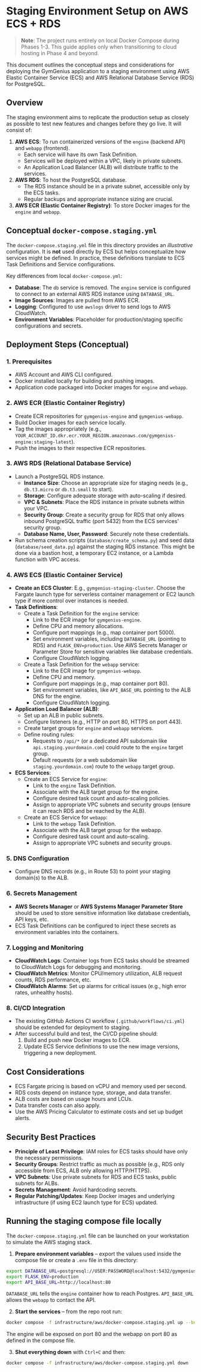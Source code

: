 # Staging Environment Setup on AWS ECS + RDS

> **Note**: The project runs entirely on local Docker Compose during Phases 1-3. This guide applies only when transitioning to cloud hosting in Phase 4 and beyond.

This document outlines the conceptual steps and considerations for deploying the GymGenius application to a staging environment using AWS Elastic Container Service (ECS) and AWS Relational Database Service (RDS) for PostgreSQL.

## Overview

The staging environment aims to replicate the production setup as closely as possible to test new features and changes before they go live. It will consist of:

1.  **AWS ECS**: To run containerized versions of the `engine` (backend API) and `webapp` (frontend).
    *   Each service will have its own Task Definition.
    *   Services will be deployed within a VPC, likely in private subnets.
    *   An Application Load Balancer (ALB) will distribute traffic to the services.
2.  **AWS RDS**: To host the PostgreSQL database.
    *   The RDS instance should be in a private subnet, accessible only by the ECS tasks.
    *   Regular backups and appropriate instance sizing are crucial.
3.  **AWS ECR (Elastic Container Registry)**: To store Docker images for the `engine` and `webapp`.

## Conceptual `docker-compose.staging.yml`

The `docker-compose.staging.yml` file in this directory provides an *illustrative* configuration. It is **not** used directly by ECS but helps conceptualize how services might be defined. In practice, these definitions translate to ECS Task Definitions and Service configurations.

Key differences from local `docker-compose.yml`:
*   **Database**: The `db` service is removed. The `engine` service is configured to connect to an external AWS RDS instance using `DATABASE_URL`.
*   **Image Sources**: Images are pulled from AWS ECR.
*   **Logging**: Configured to use `awslogs` driver to send logs to AWS CloudWatch.
*   **Environment Variables**: Placeholder for production/staging specific configurations and secrets.

## Deployment Steps (Conceptual)

### 1. Prerequisites
*   AWS Account and AWS CLI configured.
*   Docker installed locally for building and pushing images.
*   Application code packaged into Docker images for `engine` and `webapp`.

### 2. AWS ECR (Elastic Container Registry)
*   Create ECR repositories for `gymgenius-engine` and `gymgenius-webapp`.
*   Build Docker images for each service locally.
*   Tag the images appropriately (e.g., `YOUR_ACCOUNT_ID.dkr.ecr.YOUR_REGION.amazonaws.com/gymgenius-engine:staging-latest`).
*   Push the images to their respective ECR repositories.

### 3. AWS RDS (Relational Database Service)
*   Launch a PostgreSQL RDS instance.
    *   **Instance Size**: Choose an appropriate size for staging needs (e.g., `db.t3.micro` or `db.t3.small` to start).
    *   **Storage**: Configure adequate storage with auto-scaling if desired.
    *   **VPC & Subnets**: Place the RDS instance in private subnets within your VPC.
    *   **Security Group**: Create a security group for RDS that only allows inbound PostgreSQL traffic (port 5432) from the ECS services' security group.
    *   **Database Name, User, Password**: Securely note these credentials.
*   Run schema creation scripts (`database/create_schema.py`) and seed data (`database/seed_data.py`) against the staging RDS instance. This might be done via a bastion host, a temporary EC2 instance, or a Lambda function with VPC access.

### 4. AWS ECS (Elastic Container Service)

*   **Create an ECS Cluster**: E.g., `gymgenius-staging-cluster`. Choose the Fargate launch type for serverless container management or EC2 launch type if more control over instances is needed.
*   **Task Definitions**:
    *   Create a Task Definition for the `engine` service:
        *   Link to the ECR image for `gymgenius-engine`.
        *   Define CPU and memory allocations.
        *   Configure port mappings (e.g., map container port 5000).
        *   Set environment variables, including `DATABASE_URL` (pointing to RDS) and `FLASK_ENV=production`. Use AWS Secrets Manager or Parameter Store for sensitive variables like database credentials.
        *   Configure CloudWatch logging.
    *   Create a Task Definition for the `webapp` service:
        *   Link to the ECR image for `gymgenius-webapp`.
        *   Define CPU and memory.
        *   Configure port mappings (e.g., map container port 80).
        *   Set environment variables, like `API_BASE_URL` pointing to the ALB DNS for the engine.
        *   Configure CloudWatch logging.
*   **Application Load Balancer (ALB)**:
    *   Set up an ALB in public subnets.
    *   Configure listeners (e.g., HTTP on port 80, HTTPS on port 443).
    *   Create target groups for `engine` and `webapp` services.
    *   Define routing rules:
        *   Requests to `/api/*` (or a dedicated API subdomain like `api.staging.yourdomain.com`) could route to the `engine` target group.
        *   Default requests (or a web subdomain like `staging.yourdomain.com`) route to the `webapp` target group.
*   **ECS Services**:
    *   Create an ECS Service for `engine`:
        *   Link to the `engine` Task Definition.
        *   Associate with the ALB target group for the engine.
        *   Configure desired task count and auto-scaling policies.
        *   Assign to appropriate VPC subnets and security groups (ensure it can reach RDS and be reached by the ALB).
    *   Create an ECS Service for `webapp`:
        *   Link to the `webapp` Task Definition.
        *   Associate with the ALB target group for the webapp.
        *   Configure desired task count and auto-scaling.
        *   Assign to appropriate VPC subnets and security groups.

### 5. DNS Configuration
*   Configure DNS records (e.g., in Route 53) to point your staging domain(s) to the ALB.

### 6. Secrets Management
*   **AWS Secrets Manager** or **AWS Systems Manager Parameter Store** should be used to store sensitive information like database credentials, API keys, etc.
*   ECS Task Definitions can be configured to inject these secrets as environment variables into the containers.

### 7. Logging and Monitoring
*   **CloudWatch Logs**: Container logs from ECS tasks should be streamed to CloudWatch Logs for debugging and monitoring.
*   **CloudWatch Metrics**: Monitor CPU/memory utilization, ALB request counts, RDS performance, etc.
*   **CloudWatch Alarms**: Set up alarms for critical issues (e.g., high error rates, unhealthy hosts).

### 8. CI/CD Integration
*   The existing GitHub Actions CI workflow (`.github/workflows/ci.yml`) should be extended for deployment to staging.
*   After successful build and test, the CI/CD pipeline should:
    1.  Build and push new Docker images to ECR.
    2.  Update ECS Service definitions to use the new image versions, triggering a new deployment.

## Cost Considerations
*   ECS Fargate pricing is based on vCPU and memory used per second.
*   RDS costs depend on instance type, storage, and data transfer.
*   ALB costs are based on usage hours and LCUs.
*   Data transfer costs can also apply.
*   Use the AWS Pricing Calculator to estimate costs and set up budget alerts.

## Security Best Practices
*   **Principle of Least Privilege**: IAM roles for ECS tasks should have only the necessary permissions.
*   **Security Groups**: Restrict traffic as much as possible (e.g., RDS only accessible from ECS, ALB only allowing HTTP/HTTPS).
*   **VPC Subnets**: Use private subnets for RDS and ECS tasks, public subnets for ALBs.
*   **Secrets Management**: Avoid hardcoding secrets.
*   **Regular Patching/Updates**: Keep Docker images and underlying infrastructure (if using EC2 launch type for ECS) updated.

## Running the staging compose file locally

The `docker-compose.staging.yml` file can be launched on your workstation to simulate the AWS staging stack.

1. **Prepare environment variables** – export the values used inside the compose file or create a `.env` file in this directory:

```bash
export DATABASE_URL=postgresql://USER:PASSWORD@localhost:5432/gymgenius_staging
export FLASK_ENV=production
export API_BASE_URL=http://localhost:80
```

`DATABASE_URL` tells the `engine` container how to reach Postgres. `API_BASE_URL` allows the `webapp` to contact the API.

2. **Start the services** – from the repo root run:

```bash
docker compose -f infrastructure/aws/docker-compose.staging.yml up --build
```

The engine will be exposed on port 80 and the webapp on port 80 as defined in the compose file.

3. **Shut everything down** with `Ctrl+C` and then:

```bash
docker compose -f infrastructure/aws/docker-compose.staging.yml down
```
